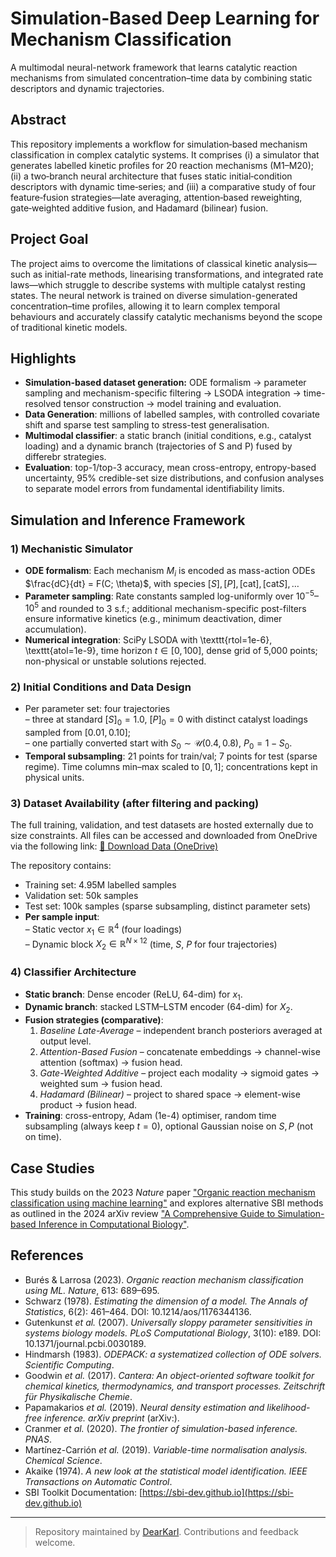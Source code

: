 # Simulation-Based Deep Learning for Mechanism Classification

A multimodal neural-network framework that learns catalytic reaction mechanisms from simulated concentration–time data by combining static descriptors and dynamic trajectories.

## Abstract

This repository implements a workflow for simulation‑based mechanism classification in complex catalytic systems. It comprises (i) a simulator that generates labelled kinetic profiles for 20 reaction mechanisms (M1–M20); (ii) a two‑branch neural architecture that fuses static initial‑condition descriptors with dynamic time‑series; and (iii) a comparative study of four feature‑fusion strategies—late averaging, attention‑based reweighting, gate‑weighted additive fusion, and Hadamard (bilinear) fusion.

## Project Goal

The project aims to overcome the limitations of classical kinetic analysis—such as initial-rate methods, linearising transformations, and integrated rate laws—which struggle to describe systems with multiple catalyst resting states. The neural network is trained on diverse simulation-generated concentration–time profiles, allowing it to learn complex temporal behaviours and accurately classify catalytic mechanisms beyond the scope of traditional kinetic models.

## Highlights

- **Simulation-based dataset generation:** ODE formalism → parameter sampling and mechanism-specific filtering → LSODA integration → time-resolved tensor construction → model training and evaluation.
- **Data Generation**: millions of labelled samples, with controlled covariate shift and sparse test sampling to stress-test generalisation. 
- **Multimodal classifier**: a static branch (initial conditions, e.g., catalyst loading) and a dynamic branch (trajectories of S and P) fused by differebr strategies. 
- **Evaluation**: top-1/top-3 accuracy, mean cross-entropy, entropy-based uncertainty, 95% credible-set size distributions, and confusion analyses to separate model errors from fundamental identifiability limits. 

## Simulation and Inference Framework
### 1) Mechanistic Simulator
- **ODE formalism**: Each mechanism $M_i$ is encoded as mass-action ODEs  
  $\frac{dC}{dt} = F(C; \theta)$, with species $[S], [P], [\text{cat}], [\text{cat}S], \dots$  
- **Parameter sampling**: Rate constants sampled log-uniformly over $10^{-5}$–$10^5$ and rounded to 3 s.f.; additional mechanism-specific post-filters ensure informative kinetics (e.g., minimum deactivation, dimer accumulation).  
- **Numerical integration**: SciPy LSODA with \texttt{rtol=1e-6}, \texttt{atol=1e-9}, time horizon $t \in [0, 100]$, dense grid of 5,000 points; non-physical or unstable solutions rejected.  

### 2) Initial Conditions and Data Design
- Per parameter set: four trajectories  
  – three at standard $[S]_0 = 1.0$, $[P]_0 = 0$ with distinct catalyst loadings sampled from $[0.01, 0.10]$;  
  – one partially converted start with $S_0 \sim \mathcal{U}(0.4, 0.8)$, $P_0 = 1 - S_0$.  
- **Temporal subsampling**: 21 points for train/val; 7 points for test (sparse regime). Time columns min–max scaled to $[0,1]$; concentrations kept in physical units.  

### 3) Dataset Availability (after filtering and packing)
The full training, validation, and test datasets are hosted externally due to size constraints. All files can be accessed and downloaded from OneDrive via the following link:
[🔗 Download Data (OneDrive)](https://1drv.ms/f/s!AtSPOuyiZcMKgQJpXgPnEHD2dFKX?e=dfRsQG)

The repository contains:
- Training set: 4.95M labelled samples
- Validation set: 50k samples
- Test set: 100k samples (sparse subsampling, distinct parameter sets)
- **Per sample input**:  
  – Static vector $x_1 \in \mathbb{R}^4$ (four loadings)  
  – Dynamic block $X_2 \in \mathbb{R}^{N \times 12}$ (time, $S$, $P$ for four trajectories)  

### 4) Classifier Architecture
- **Static branch**: Dense encoder (ReLU, 64-dim) for $x_1$.  
- **Dynamic branch**: stacked LSTM–LSTM encoder (64-dim) for $X_2$.  
- **Fusion strategies (comparative)**:  
  1. *Baseline Late-Average* – independent branch posteriors averaged at output level.  
  2. *Attention-Based Fusion* – concatenate embeddings → channel-wise attention (softmax) → fusion head.  
  3. *Gate-Weighted Additive* – project each modality → sigmoid gates → weighted sum → fusion head.  
  4. *Hadamard (Bilinear)* – project to shared space → element-wise product → fusion head.  
- **Training**: cross-entropy, Adam (1e-4) optimiser, random time subsampling (always keep $t=0$), optional Gaussian noise on $S, P$ (not on time).
  
## Case Studies
This study builds on the 2023 *Nature* paper ["Organic reaction mechanism classification using machine learning"](https://www.nature.com/articles/s41586-022-05639-4) and explores alternative SBI methods as outlined in the 2024 arXiv review ["A Comprehensive Guide to Simulation-based Inference in Computational Biology"](https://arxiv.org/abs/2409.19675).

## References
- Burés & Larrosa (2023). *Organic reaction mechanism classification using ML.* *Nature*, 613: 689–695.
- Schwarz (1978). *Estimating the dimension of a model.* *The Annals of Statistics*, 6(2): 461–464. DOI: 10.1214/aos/1176344136.
- Gutenkunst *et al.* (2007). *Universally sloppy parameter sensitivities in systems biology models.* *PLoS Computational Biology*, 3(10): e189. DOI: 10.1371/journal.pcbi.0030189.
- Hindmarsh (1983). *ODEPACK: a systematized collection of ODE solvers.* *Scientific Computing*.
- Goodwin *et al.* (2017). *Cantera: An object-oriented software toolkit for chemical kinetics, thermodynamics, and transport processes.* *Zeitschrift für Physikalische Chemie*.
- Papamakarios *et al.* (2019). *Neural density estimation and likelihood-free inference.* *arXiv preprint* (arXiv:).
- Cranmer *et al.* (2020). *The frontier of simulation-based inference.* *PNAS*.
- Martínez-Carrión *et al.* (2019). *Variable-time normalisation analysis.* *Chemical Science*.
- Akaike (1974). *A new look at the statistical model identification.* *IEEE Transactions on Automatic Control*.
- SBI Toolkit Documentation: [https://sbi-dev.github.io](https://sbi-dev.github.io)

---

> Repository maintained by [DearKarl](https://github.com/DearKarl). Contributions and feedback welcome.
